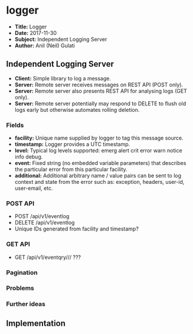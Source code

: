 <!-- vim: set ft=markdown spell: -->
# logger

- **Title:**    Logger
- **Date:**     2017-11-30
- **Subject:**  Independent Logging Server
- **Author:**   Anil (Neil) Gulati

## Independent Logging Server

- **Client:**   Simple library to log a message.
- **Server:**   Remote server receives messages on REST API (POST only).
- **Server:**   Remote server also presents REST API for analysing logs (GET only).
- **Server:**   Remote server potentially may respond to DELETE to flush old logs early but otherwise automates rolling deletion.

### Fields

- **facility:**     Unique name supplied by logger to tag this message source.
- **timestamp:**    Logger provides a UTC timestamp.
- **level:**        Typical log levels supported: emerg alert crit error warn notice info debug.
- **event:**        Fixed string (no embedded variable parameters) that describes the particular error from this particular facility.
- **additional:**   Additional arbitrary name / value pairs can be sent to log context and state from the error such as: exception, headers, user-id, user-email, etc.

### POST API

- POST /api/v1/eventlog
- DELETE /api/v1/eventlog
- Unique IDs generated from facility and timestamp?

### GET API

- GET /api/v1/eventqry/// ???

### Pagination

### Problems

### Further ideas

## Implementation

